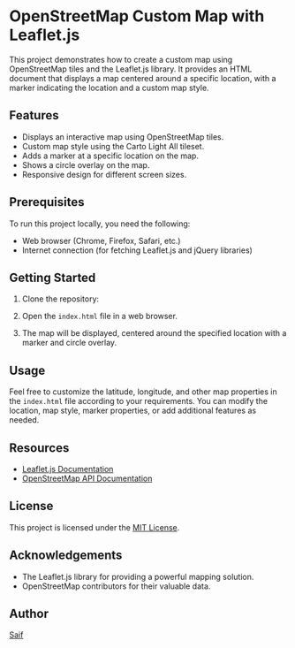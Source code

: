 # OpenStreetMap Custom Map with Leaflet.js

This project demonstrates how to create a custom map using OpenStreetMap tiles and the Leaflet.js library. It provides an HTML document that displays a map centered around a specific location, with a marker indicating the location and a custom map style.

## Features

- Displays an interactive map using OpenStreetMap tiles.
- Custom map style using the Carto Light All tileset.
- Adds a marker at a specific location on the map.
- Shows a circle overlay on the map.
- Responsive design for different screen sizes.

## Prerequisites

To run this project locally, you need the following:

- Web browser (Chrome, Firefox, Safari, etc.)
- Internet connection (for fetching Leaflet.js and jQuery libraries)

## Getting Started

1. Clone the repository:


2. Open the `index.html` file in a web browser.

3. The map will be displayed, centered around the specified location with a marker and circle overlay.

## Usage

Feel free to customize the latitude, longitude, and other map properties in the `index.html` file according to your requirements. You can modify the location, map style, marker properties, or add additional features as needed.

## Resources

- [Leaflet.js Documentation](https://leafletjs.com/)
- [OpenStreetMap API Documentation](https://wiki.openstreetmap.org/wiki/API_v0.6)

## License

This project is licensed under the [MIT License](LICENSE).

## Acknowledgements

- The Leaflet.js library for providing a powerful mapping solution.
- OpenStreetMap contributors for their valuable data.

## Author

[Saif](https://github.com/sopu175)
